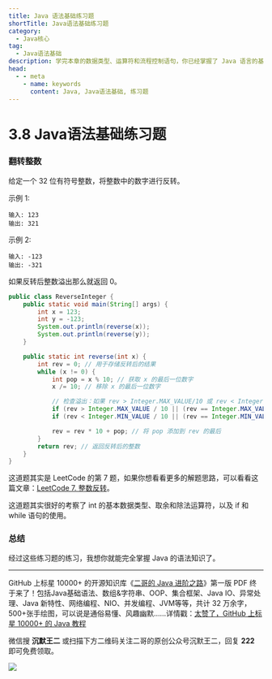 ```yaml
---
title: Java 语法基础练习题
shortTitle: Java语法基础练习题
category:
  - Java核心
tag:
  - Java语法基础
description: 学完本章的数据类型、运算符和流程控制语句，你已经掌握了 Java 语言的基础知识，现在就通过练习题来检验一下吧！
head:
  - - meta
    - name: keywords
      content: Java, Java语法基础, 练习题
---
```


# 3.8 Java语法基础练习题

### 翻转整数

给定一个 32 位有符号整数，将整数中的数字进行反转。

示例 1:

```
输入: 123
输出: 321
```

示例 2:

```
输入: -123
输出: -321
```

如果反转后整数溢出那么就返回 0。

```java
public class ReverseInteger {
    public static void main(String[] args) {
        int x = 123;
        int y = -123;
        System.out.println(reverse(x));
        System.out.println(reverse(y));
    }

    public static int reverse(int x) {
        int rev = 0; // 用于存储反转后的结果
		while (x != 0) {
			int pop = x % 10; // 获取 x 的最后一位数字
			x /= 10; // 移除 x 的最后一位数字

			// 检查溢出：如果 rev > Integer.MAX_VALUE/10 或 rev < Integer.MIN_VALUE/10，则会溢出
			if (rev > Integer.MAX_VALUE / 10 || (rev == Integer.MAX_VALUE / 10 && pop > Integer.MAX_VALUE % 10)) return 0;
			if (rev < Integer.MIN_VALUE / 10 || (rev == Integer.MIN_VALUE / 10 && pop < Integer.MIN_VALUE % 10)) return 0;

			rev = rev * 10 + pop; // 将 pop 添加到 rev 的最后
		}
		return rev; // 返回反转后的整数
    }
}
```

这道题其实是 LeetCode 的第 7 题，如果你想看看更多的解题思路，可以看看这篇文章：[LeetCode 7. 整数反转](https://paicoding.com/column/7/7)。

这道题其实很好的考察了 int 的基本数据类型、取余和除法运算符，以及 if 和 while 语句的使用。


### 总结

经过这些练习题的练习，我想你就能完全掌握 Java 的语法知识了。


----

GitHub 上标星 10000+ 的开源知识库《[二哥的 Java 进阶之路](https://github.com/itwanger/toBeBetterJavaer)》第一版 PDF 终于来了！包括Java基础语法、数组&字符串、OOP、集合框架、Java IO、异常处理、Java 新特性、网络编程、NIO、并发编程、JVM等等，共计 32 万余字，500+张手绘图，可以说是通俗易懂、风趣幽默……详情戳：[太赞了，GitHub 上标星 10000+ 的 Java 教程](https://javabetter.cn/overview/)

微信搜 **沉默王二** 或扫描下方二维码关注二哥的原创公众号沉默王二，回复 **222** 即可免费领取。

![](https://cdn.tobebetterjavaer.com/tobebetterjavaer/images/gongzhonghao.png)